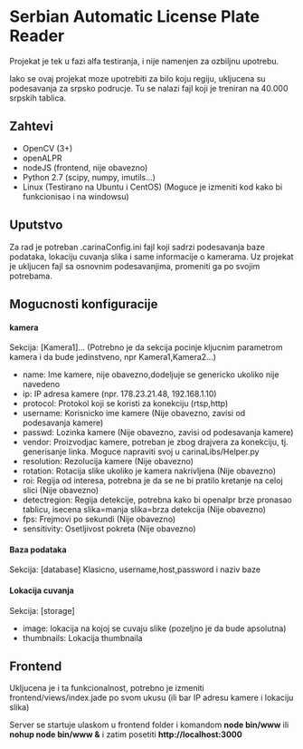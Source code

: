 # Serbian Automatic License Plate Reader

Projekat je tek u fazi alfa testiranja, i nije namenjen za ozbiljnu upotrebu.

Iako se ovaj projekat moze upotrebiti za bilo koju regiju, ukljucena su podesavanja za srpsko podrucje. Tu se nalazi fajl koji je treniran na 40.000 srpskih tablica.

## Zahtevi

- OpenCV (3+)
- openALPR
- nodeJS (frontend, nije obavezno)
- Python 2.7 (scipy, numpy, imutils...)
- Linux (Testirano na Ubuntu i CentOS) (Moguce je izmeniti kod kako bi funkcionisao i na windowsu)

## Uputstvo

Za rad je potreban .carinaConfig.ini fajl koji sadrzi podesavanja baze podataka, lokaciju cuvanja slika i same informacije o kamerama. Uz projekat je ukljucen fajl sa osnovnim podesavanjima, promeniti ga po svojim potrebama.

## Mogucnosti konfiguracije

#### kamera
Sekcija: [Kamera1]... (Potrebno je da sekcija pocinje kljucnim parametrom kamera i da bude jedinstveno, npr Kamera1,Kamera2...)
- name: Ime kamere, nije obavezno,dodeljuje se genericko ukoliko nije navedeno
- ip: IP adresa kamere (npr. 178.23.21.48, 192.168.1.10)
- protocol: Protokol koji se koristi za konekciju (rtsp,http)
- username: Korisnicko ime kamere (Nije obavezno, zavisi od podesavanja kamere)
- passwd: Lozinka kamere (Nije obavezno, zavisi od podesavanja kamere)
- vendor: Proizvodjac kamere, potreban je zbog drajvera za konekciju, tj. generisanje linka. Moguce napraviti svoj u carinaLibs/Helper.py
- resolution: Rezolucija kamere (Nije obavezno)
- rotation: Rotacija slike ukoliko je kamera nakrivljena (Nije obavezno)
- roi: Regija od interesa, potrebna je da se ne bi pratilo kretanje na celoj slici (Nije obavezno)
- detectregion: Regija detekcije, potrebna kako bi openalpr brze pronasao tablicu, isecena slika=manja slika=brza detekcija (Nije obavezno)
- fps: Frejmovi po sekundi (Nije obavezno)
- sensitivity: Osetljivost pokreta (Nije obavezno)

#### Baza podataka
Sekcija: [database]
Klasicno, username,host,password i naziv baze

#### Lokacija cuvanja
Sekcija: [storage]
- image: lokacija na kojoj se cuvaju slike (pozeljno je da bude apsolutna)
- thumbnails: Lokacija thumbnaila

## Frontend

Ukljucena je i ta funkcionalnost, potrebno je izmeniti frontend/views/index.jade po svom ukusu (ili bar IP adresu kamere i lokaciju slika)

Server se startuje ulaskom u frontend folder i komandom __node bin/www__ ili __nohup node bin/www &__ i zatim posetiti __http://localhost:3000__
